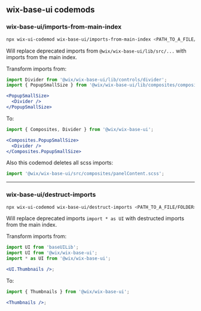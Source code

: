 ## wix-base-ui codemods

### wix-base-ui/imports-from-main-index
```bash
npx wix-ui-codemod wix-base-ui/imports-from-main-index <PATH_TO_A_FILE/FOLDER>
```

Will replace deprecated imports from `@wix/wix-base-ui/lib/src/...` with imports from the main index.

Transform imports from:
```jsx
import Divider from '@wix/wix-base-ui/lib/controls/divider';
import { PopupSmallSize } from '@wix/wix-base-ui/lib/composites/composites';

<PopupSmallSize>
  <Divider />
</PopupSmallSize>
```

To:
```jsx
import { Composites, Divider } from '@wix/wix-base-ui';

<Composites.PopupSmallSize>
  <Divider />
</Composites.PopupSmallSize>
```

Also this codemod deletes all scss imports:
```jsx
import '@wix/wix-base-ui/src/composites/panelContent.scss';
```

---
### wix-base-ui/destruct-imports
```bash
npx wix-ui-codemod wix-base-ui/destruct-imports <PATH_TO_A_FILE/FOLDER>
```

Will replace deprecated imports `import * as UI` with destructed imports from the main index.

Transform imports from:
```jsx
import UI from 'baseUILib';
import UI from '@wix/wix-base-ui';
import * as UI from '@wix/wix-base-ui';

<UI.Thumbnails />;
```

To:
```jsx
import { Thumbnails } from '@wix/wix-base-ui';

<Thumbnails />;
```
